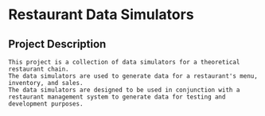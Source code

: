 # Restaurant Data Simulators

## Project Description
```
This project is a collection of data simulators for a theoretical restaurant chain. 
The data simulators are used to generate data for a restaurant's menu, inventory, and sales. 
The data simulators are designed to be used in conjunction with a restaurant management system to generate data for testing and development purposes.
```
